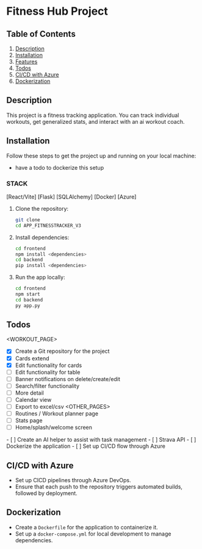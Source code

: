 # Fitness Hub Project

## Table of Contents
1. [Description](#description)
2. [Installation](#installation)
3. [Features](#features)
4. [Todos](#todos)
5. [CI/CD with Azure](#cicd-with-azure)
6. [Dockerization](#dockerization)

## Description
This project is a fitness tracking application. You can track individual workouts, get generalized stats, and interact with an ai workout coach.

## Installation
Follow these steps to get the project up and running on your local machine:
* have a todo to dockerize this setup

### STACK
[React/Vite]
[Flask] [SQLAlchemy]
[Docker]
[Azure]

1. Clone the repository:
    ```bash
    git clone
    cd APP_FITNESSTRACKER_V3
    ```

2. Install dependencies:
    ```bash
    cd frontend
    npm install <dependencies>
    cd backend
    pip install <dependencies>
    ```

3. Run the app locally:
    ```bash
    cd frontend
    npm start
    cd backend
    py app.py
    ```

## Todos
<WORKOUT_PAGE>
- [x] Create a Git repository for the project
- [x] Cards extend
- [x] Edit functionality for cards
- [ ] Edit functionality for table
- [ ] Banner notifications on delete/create/edit
- [ ] Search/filter functionality
- [ ] More detail
- [ ] Calendar view
- [ ] Export to excel/csv
<OTHER_PAGES>
- [ ] Routines  / Workout planner page
- [ ] Stats page
- [ ] Home/splash/welcome screen
<AI>
- [ ] Create an AI helper to assist with task management
<EXTERNAL_SOURCES>
- [ ] Strava API
<PIPELINE>
- [ ] Dockerize the application
- [ ] Set up CI/CD flow through Azure

## CI/CD with Azure
- Set up CICD pipelines through Azure DevOps.
- Ensure that each push to the repository triggers automated builds, followed by deployment.

## Dockerization
- Create a `Dockerfile` for the application to containerize it.
- Set up a `docker-compose.yml` for local development to manage dependencies.
